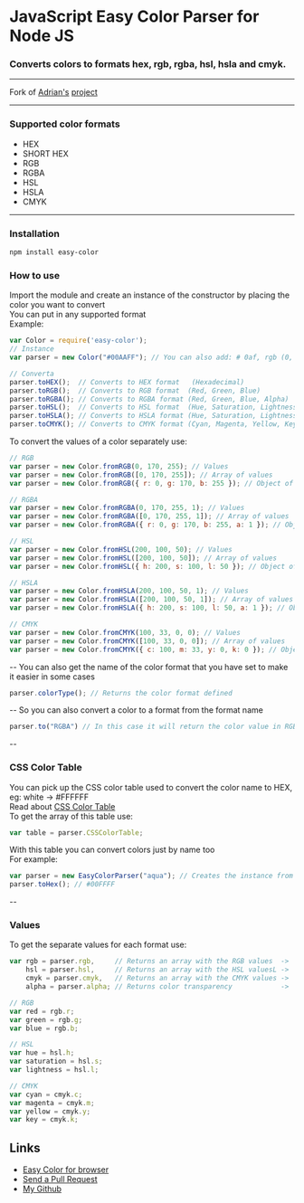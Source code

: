 # JavaScript Easy Color Parser for Node JS
### Converts colors to formats hex, rgb, rgba, hsl, hsla and cmyk.

---
Fork of [Adrian's](https://github.com/cerbaroadrian) [project](https://cerbaroadrian.github.io/easy-color-parser)

---

### Supported color formats
* HEX
* SHORT HEX
* RGB
* RGBA
* HSL
* HSLA
* CMYK

---

### Installation
```bash
npm install easy-color
```

### How to use
Import the module and create an instance of the constructor by placing the color you want to convert <br />
You can put in any supported format <br />
Example:
```js
var Color = require('easy-color');
// Instance
var parser = new Color("#00AAFF"); // You can also add: # 0af, rgb (0, 170, 255), hsl (..., etc ...

// Converta
parser.toHEX();  // Converts to HEX format   (Hexadecimal)
parser.toRGB();  // Converts to RGB format  (Red, Green, Blue)
parser.toRGBA(); // Converts to RGBA format (Red, Green, Blue, Alpha)
parser.toHSL();  // Converts to HSL format  (Hue, Saturation, Lightness)
parser.toHSLA(); // Converts to HSLA format (Hue, Saturation, Lightness, Alpha)
parser.toCMYK(); // Converts to CMYK format (Cyan, Magenta, Yellow, Key)
```
To convert the values of a color separately use:
```js
// RGB
var parser = new Color.fromRGB(0, 170, 255); // Values
var parser = new Color.fromRGB([0, 170, 255]); // Array of values
var parser = new Color.fromRGB({ r: 0, g: 170, b: 255 }); // Object of values

// RGBA
var parser = new Color.fromRGBA(0, 170, 255, 1); // Values
var parser = new Color.fromRGBA([0, 170, 255, 1]); // Array of values
var parser = new Color.fromRGBA({ r: 0, g: 170, b: 255, a: 1 }); // Object of values

// HSL
var parser = new Color.fromHSL(200, 100, 50); // Values
var parser = new Color.fromHSL([200, 100, 50]); // Array of values
var parser = new Color.fromHSL({ h: 200, s: 100, l: 50 }); // Object of values

// HSLA
var parser = new Color.fromHSLA(200, 100, 50, 1); // Values
var parser = new Color.fromHSLA([200, 100, 50, 1]); // Array of values
var parser = new Color.fromHSLA({ h: 200, s: 100, l: 50, a: 1 }); // Object of values

// CMYK
var parser = new Color.fromCMYK(100, 33, 0, 0); // Values
var parser = new Color.fromCMYK([100, 33, 0, 0]); // Array of values
var parser = new Color.fromCMYK({ c: 100, m: 33, y: 0, k: 0 }); // Object of values
```
--
You can also get the name of the color format that you have set to make it easier in some cases
```js
parser.colorType(); // Returns the color format defined
```
--
So you can also convert a color to a format from the format name
```js
parser.to("RGBA") // In this case it will return the color value in RGBA format, eg rgba (0, 170, 255, 1)
```
--

### CSS Color Table
You can pick up the CSS color table used to convert the color name to HEX, eg: white -> #FFFFFF <br />
Read about <a href="http://www.w3schools.com/cssref/css_colors.asp" target="_blank">CSS Color Table</a> <br />
To get the array of this table use:
```js
var table = parser.CSSColorTable;
```
With this table you can convert colors just by name too <br />
For example:
```js
var parser = new EasyColorParser("aqua"); // Creates the instance from the css color name
parser.toHex(); // #00FFFF
```
--
### Values
To get the separate values for each format use:
```js
var rgb = parser.rgb,     // Returns an array with the RGB values  ->  {r:Number, g:Number, b:Number}
    hsl = parser.hsl,     // Returns an array with the HSL valuesL ->  {h:Number, s:Number, l:Number}
    cmyk = parser.cmyk,   // Returns an array with the CMYK values ->  ...
    alpha = parser.alpha; // Returns color transparency            ->  1

// RGB
var red = rgb.r;
var green = rgb.g;
var blue = rgb.b;

// HSL
var hue = hsl.h;
var saturation = hsl.s;
var lightness = hsl.l;

// CMYK
var cyan = cmyk.c;
var magenta = cmyk.m;
var yellow = cmyk.y;
var key = cmyk.k;
```

## Links
- [Easy Color for browser](https://cerbaroadrian.github.io/easy-color-parser)
- [Send a Pull Request](https://github.com/salomaosnff/easy-color-parser/pulls)
- [My Github](https://gitbuh.com/salomaosnff)